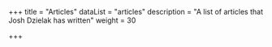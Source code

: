 +++
title = "Articles"
dataList = "articles"
description = "A list of articles that Josh Dzielak has written"
weight = 30

+++
